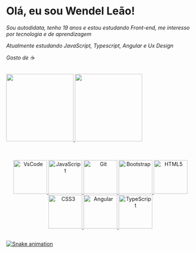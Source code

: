 # Olá, eu sou Wendel Leão!
*Sou autodidata, tenho 19 anos e estou estudando Front-end, me interesso por tecnologia e de aprendizagem*

*Atualmente estudando JavaScript, Typescript, Angular e Ux Design*

*Gosto de ☕*


##

<div>
  <a href="https://github.com/WendelLR99">
  <img height="180em" src="https://github-readme-stats.vercel.app/api?username=WendelLR99&show_icons=true&theme=dark&include_all_commits=true&count_private=true"/>
  <img height="180em" src="https://github-readme-stats.vercel.app/api/top-langs/?username=WendelLR99&layout=compact&langs_count=7&theme=dark"/>
</div>
  
##
  
<div align="center"><br>
  <img alt="VsCode" src="https://cdn.jsdelivr.net/gh/devicons/devicon/icons/vscode/vscode-original-wordmark.svg" style="height:90px; width:90px;"/>
  <img alt="JavaScript" src="https://cdn.jsdelivr.net/gh/devicons/devicon/icons/javascript/javascript-original.svg" style="height:90px; width:90px;"/>
  <img alt="Git" src="https://cdn.jsdelivr.net/gh/devicons/devicon/icons/git/git-original.svg" style="height:90px; width:90px;"/>
  <img alt="Bootstrap" src="https://cdn.jsdelivr.net/gh/devicons/devicon/icons/bootstrap/bootstrap-original-wordmark.svg" style="height:90px; width:90px;"/>
  <img alt="HTML5" src="https://cdn.jsdelivr.net/gh/devicons/devicon/icons/html5/html5-original.svg" style="height:90px; width:90px;"/>
  <img alt="CSS3" src="https://cdn.jsdelivr.net/gh/devicons/devicon/icons/css3/css3-original.svg" style="height:90px; width:90px;"/>
  <img  alt="Angular" style="height:90px; width:90px;" src="https://cdn.jsdelivr.net/gh/devicons/devicon/icons/angularjs/angularjs-original.svg" />
  <img alt="TypeScript" style="height:90px; width:90px;" src="https://cdn.jsdelivr.net/gh/devicons/devicon/icons/typescript/typescript-original.svg" />        
</div>
  
 ##

![Snake animation](https://github.com/WendelLR99/WendelLR99/blob/output/github-contribution-grid-snake.svg)
